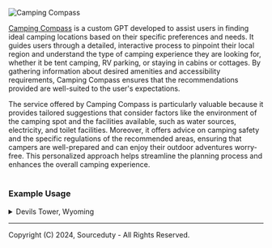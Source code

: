 ![Camping Compass](https://github.com/sourceduty/Camping_Compass/assets/123030236/53c24946-538e-497b-afbf-fd65b413b2d0)

[Camping Compass](https://chat.openai.com/g/g-bAIziZAk8-camping-compass) is a custom GPT developed to assist users in finding ideal camping locations based on their specific preferences and needs. It guides users through a detailed, interactive process to pinpoint their local region and understand the type of camping experience they are looking for, whether it be tent camping, RV parking, or staying in cabins or cottages. By gathering information about desired amenities and accessibility requirements, Camping Compass ensures that the recommendations provided are well-suited to the user's expectations.

The service offered by Camping Compass is particularly valuable because it provides tailored suggestions that consider factors like the environment of the camping spot and the facilities available, such as water sources, electricity, and toilet facilities. Moreover, it offers advice on camping safety and the specific regulations of the recommended areas, ensuring that campers are well-prepared and can enjoy their outdoor adventures worry-free. This personalized approach helps streamline the planning process and enhances the overall camping experience.

#
### Example Usage

<details><summary>Devils Tower, Wyoming</summary>
<br>

Campsite Name: Devils Tower KOA
Location: Devils Tower, Wyoming

Description:
Nestled at the base of America's first national monument, Devils Tower, this campground offers a unique and breathtaking setting for tent campers. Surrounded by impressive pine forests and the iconic tower looming overhead, it provides a memorable backdrop for your camping adventure.

Amenities:
- Picnic tables and fire pits at each site
- Modern restrooms with showers
- Camp store stocked with supplies and souvenirs
- Wi-Fi access

Accessibility:
This campsite is easily accessible by most vehicles, including smaller cars. The roads are well-maintained, and each campsite is clearly marked and spaced comfortably apart for privacy and convenience.

Nearby Attractions:
- Hiking trails around Devils Tower
- Evening ranger talks at the monument
- Rock climbing (with permit)

This location is perfect for those looking to combine their camping trip with hiking and learning about America's natural and cultural history.

<br>
</details>

***
Copyright (C) 2024, Sourceduty - All Rights Reserved.
